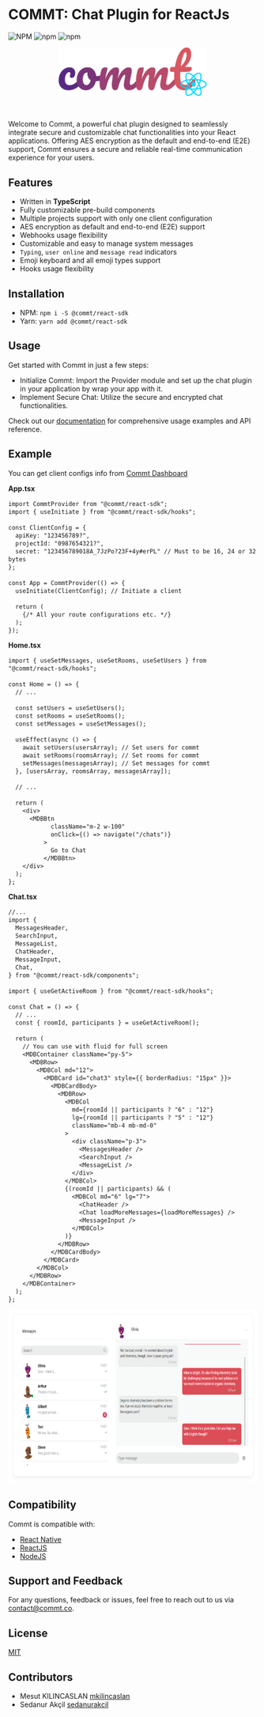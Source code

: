 # COMMT: Chat Plugin for ReactJs

![NPM](https://img.shields.io/npm/l/%40commt%2Freact-sdk?color=blue&style=for-the-badge)
![npm](https://img.shields.io/npm/v/%40commt%2Freact-sdk?style=for-the-badge)
![npm](https://img.shields.io/npm/dw/%40commt%2Freact-sdk?label=npm%20downloads&style=for-the-badge)
<!-- ![npm total downloads](https://img.shields.io/npm/dt/%40commt%2Freact-sdk?label=Total%20NPM%20Downloads&style=for-the-badge) -->

<p align="center">
<img src="./src/assets/images/react-native-logo.png" width="300" />
</p>
<br />

Welcome to Commt, a powerful chat plugin designed to seamlessly integrate secure and customizable chat functionalities into your React applications. Offering AES encryption as the default and end-to-end (E2E) support, Commt ensures a secure and reliable real-time communication experience for your users.

## Features

- Written in **TypeScript**
- Fully customizable pre-build components
- Multiple projects support with only one client configuration
- AES encryption as default and end-to-end (E2E) support
- Webhooks usage flexibility
- Customizable and easy to manage system messages
- `Typing`, `user online` and `message read` indicators
- Emoji keyboard and all emoji types support
- Hooks usage flexibility

## Installation

- NPM: `npm i -S @commt/react-sdk`
- Yarn: `yarn add @commt/react-sdk`

## Usage

Get started with Commt in just a few steps:

- Initialize Commt: Import the Provider module and set up the chat plugin in your application by wrap your app with it.
- Implement Secure Chat: Utilize the secure and encrypted chat functionalities.

Check out our [documentation](https://commt.co/doc/reactjs#introduction) for comprehensive usage examples and API reference.

## Example

You can get client configs info from [Commt Dashboard](https://dashboard.commt.co)

**App.tsx**

```
import CommtProvider from "@commt/react-sdk";
import { useInitiate } from "@commt/react-sdk/hooks";

const ClientConfig = {
  apiKey: "123456789?",
  projectId: "0987654321?",
  secret: "123456789018A_7JzPo?23F+4y#erPL" // Must to be 16, 24 or 32 bytes
};

const App = CommtProvider(() => {
  useInitiate(ClientConfig); // Initiate a client

  return (
    {/* All your route configurations etc. */}
  );
});
```

**Home.tsx**

```
import { useSetMessages, useSetRooms, useSetUsers } from "@commt/react-sdk/hooks";

const Home = () => {
  // ...

  const setUsers = useSetUsers();
  const setRooms = useSetRooms();
  const setMessages = useSetMessages();

  useEffect(async () => {
    await setUsers(usersArray); // Set users for commt
    await setRooms(roomsArray); // Set rooms for commt
    setMessages(messagesArray); // Set messages for commt
  }, [usersArray, roomsArray, messagesArray]);

  // ...

  return (
    <div>
      <MDBBtn
            className="m-2 w-100"
            onClick={() => navigate("/chats")}
          >
            Go to Chat
          </MDBBtn>
    </div>
  );
};
```

**Chat.tsx**

```
//...
import {
  MessagesHeader,
  SearchInput,
  MessageList,
  ChatHeader,
  MessageInput,
  Chat,
} from "@commt/react-sdk/components";

import { useGetActiveRoom } from "@commt/react-sdk/hooks";

const Chat = () => {
  // ...
  const { roomId, participants } = useGetActiveRoom();

  return (
    // You can use with fluid for full screen
    <MDBContainer className="py-5">
      <MDBRow>
        <MDBCol md="12">
          <MDBCard id="chat3" style={{ borderRadius: "15px" }}>
            <MDBCardBody>
              <MDBRow>
                <MDBCol
                  md={roomId || participants ? "6" : "12"}
                  lg={roomId || participants ? "5" : "12"}
                  className="mb-4 mb-md-0"
                >
                  <div className="p-3">
                    <MessagesHeader />
                    <SearchInput />
                    <MessageList />
                  </div>
                </MDBCol>
                {(roomId || participants) && (
                  <MDBCol md="6" lg="7">
                    <ChatHeader />
                    <Chat loadMoreMessages={loadMoreMessages} />
                    <MessageInput />
                  </MDBCol>
                )}
              </MDBRow>
            </MDBCardBody>
          </MDBCard>
        </MDBCol>
      </MDBRow>
    </MDBContainer>
  );
};
```

<p align="center">
<img src="./src/assets/images/chat.png" width="800" height="350" />
</p>

## Compatibility

Commt is compatible with:

- [React Native](https://commt.co/doc/react-native)
- [ReactJS](https://commt.co/doc/reactjs)
- [NodeJS](https://commt.co/doc/nodejs)

## Support and Feedback

For any questions, feedback or issues, feel free to reach out to us via <contact@commt.co>.

## License

[MIT](https://github.com/commt/commt-reactjs/blob/master/LICENSE)

## Contributors

- Mesut KILINCASLAN [mkilincaslan](https://github.com/mkilincaslan)
- Sedanur Akçil [sedanurakcil](https://github.com/sedanurakcil)
